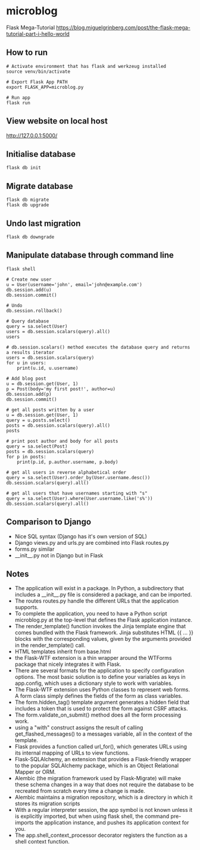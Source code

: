 # microblog
Flask Mega-Tutorial https://blog.miguelgrinberg.com/post/the-flask-mega-tutorial-part-i-hello-world

## How to run
```
# Activate environment that has flask and werkzeug installed
source venv/bin/activate

# Export Flask App PATH
export FLASK_APP=microblog.py

# Run app
flask run
```

## View website on local host
http://127.0.0.1:5000/

## Initialise database
```
flask db init
```

## Migrate database
```
flask db migrate
flask db upgrade
```

## Undo last migration
```
flask db downgrade
```

## Manipulate database through command line
```
flask shell

# Create new user
u = User(username='john', email='john@example.com')
db.session.add(u)
db.session.commit()

# Undo
db.session.rollback()

# Query database
query = sa.select(User)
users = db.session.scalars(query).all()
users

# db.session.scalars() method executes the database query and returns a results iterator
users = db.session.scalars(query)
for u in users:
    print(u.id, u.username)

# Add blog post
u = db.session.get(User, 1)
p = Post(body='my first post!', author=u)
db.session.add(p)
db.session.commit()

# get all posts written by a user
u = db.session.get(User, 1)
query = u.posts.select()
posts = db.session.scalars(query).all()
posts

# print post author and body for all posts
query = sa.select(Post)
posts = db.session.scalars(query)
for p in posts:
    print(p.id, p.author.username, p.body)

# get all users in reverse alphabetical order
query = sa.select(User).order_by(User.username.desc())
db.session.scalars(query).all()

# get all users that have usernames starting with "s"
query = sa.select(User).where(User.username.like('s%'))
db.session.scalars(query).all()
```

## Comparison to Django
- Nice SQL syntax (Django has it's own version of SQL)
- Django views.py and urls.py are combined into Flask routes.py
- forms.py similar
- \_\_init\_\_.py not in Django but in Flask

## Notes
- The application will exist in a package. In Python, a subdirectory that includes a \_\_init\_\_.py file is considered a package, and can be imported.
- The routes routes.py handle the different URLs that the application supports.
- To complete the application, you need to have a Python script microblog.py at the top-level that defines the Flask application instance. 
- The render_template() function invokes the Jinja template engine that comes bundled with the Flask framework. Jinja substitutes HTML {{ ... }} blocks with the corresponding values, given by the arguments provided in the render_template() call.
- HTML templates inherit from base.html
- the Flask-WTF extension is a thin wrapper around the WTForms package that nicely integrates it with Flask. 
- There are several formats for the application to specify configuration options. The most basic solution is to define your variables as keys in app.config, which uses a dictionary style to work with variables.
- The Flask-WTF extension uses Python classes to represent web forms. A form class simply defines the fields of the form as class variables.
- The form.hidden_tag() template argument generates a hidden field that includes a token that is used to protect the form against CSRF attacks.
- The form.validate_on_submit() method does all the form processing work. 
- using a "with" construct assigns the result of calling get_flashed_messages() to a messages variable, all in the context of the template.
- Flask provides a function called url_for(), which generates URLs using its internal mapping of URLs to view functions.
- Flask-SQLAlchemy, an extension that provides a Flask-friendly wrapper to the popular SQLAlchemy package, which is an Object Relational Mapper or ORM.
- Alembic (the migration framework used by Flask-Migrate) will make these schema changes in a way that does not require the database to be recreated from scratch every time a change is made.
- Alembic maintains a migration repository, which is a directory in which it stores its migration scripts
- With a regular interpreter session, the app symbol is not known unless it is explicitly imported, but when using flask shell, the command pre-imports the application instance, and pushes its application context for you.
- The app.shell_context_processor decorator registers the function as a shell context function. 